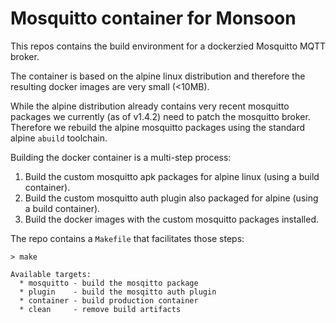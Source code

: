 Mosquitto container for Monsoon
===============================
This repos contains the build environment for a dockerzied Mosquitto MQTT broker.

The container is based on the alpine linux distribution and therefore the resulting docker images are very small (<10MB).

While the alpine distribution already contains very recent mosquitto packages we currently (as of v1.4.2) need to patch the mosquitto broker.
Therefore we rebuild the alpine mosquitto packages using the standard alpine `abuild` toolchain.



Building the docker container is a multi-step process:

 1. Build the custom mosquitto apk packages for alpine linux (using a build container).
 2. Build the custom mosquitto auth plugin also packaged for alpine (using a build container).
 3. Build the docker images with the custom mosquitto packages installed.

The repo contains a `Makefile` that facilitates those steps:

```
> make

Available targets:
  * mosquitto - build the mosqitto package
  * plugin    - build the mosqitto auth plugin
  * container - build production container
  * clean     - remove build artifacts
```
